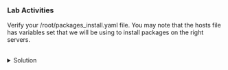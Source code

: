 ### Lab Activities
Verify your /root/packages_install.yaml file. You may note that the hosts file has variables set that we will be using to install packages on the right servers. 

<br>
<details>
<summary>Solution</summary>

```plain
cat /root/packages_install.yaml
```{{exec}}

Note: This will conditionally install certain packages on hosts. 

Run the Playbook push the users.
```plain
ansible-playbook -i /root/hosts /root/packages_install.yaml
```{{exec}}

Run it again to see that nothing has to change. This demonstrates [idempotency](https://docs.ansible.com/ansible/latest/reference_appendices/glossary.html#term-Idempotency), where the result of the previous run is the same in subsequent runs. 

</details>

